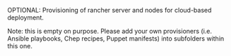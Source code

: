 OPTIONAL: Provisioning of rancher server and nodes for cloud-based deployment.

Note: this is empty on purpose.  Please add your own provisioners (i.e. Ansible playbooks, Chep recipes, Puppet manifests) into subfolders within this one.
